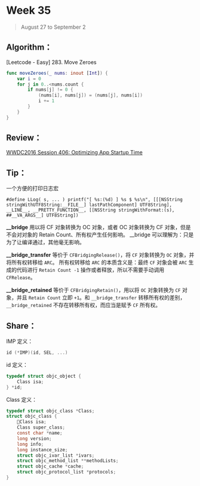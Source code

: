 # Week 35

> August 27 to September 2

## Algorithm：

[Leetcode - Easy] 283. Move Zeroes
```swift
func moveZeroes(_ nums: inout [Int]) {
    var i = 0
    for j in 0..<nums.count {
        if nums[j] != 0 {
            (nums[i], nums[j]) = (nums[j], nums[i])
            i += 1
        }
    }
}
```

## Review：

[WWDC2016 Session 406: Optimizing App Startup Time](https://developer.apple.com/videos/play/wwdc2016/406/)

## Tip：

一个方便的打印日志宏

```
#define LLog( s, ... ) printf("[ %s:(%d) ] %s $ %s\n", [[[NSString stringWithUTF8String:__FILE__] lastPathComponent] UTF8String], __LINE__, __PRETTY_FUNCTION__, [[NSString stringWithFormat:(s), ##__VA_ARGS__] UTF8String])
```

**__bridge** 用以将 CF 对象转换为 OC 对象，或者 OC 对象转换为 CF 对象，但是不会对对象的 Retain Count、所有权产生任何影响。
__bridge 可以理解为：只是为了让编译通过，其他毫无影响。

**__bridge_transfer** 等价于 `CFBridgingRelease()`，将 `CF` 对象转换为 `OC` 对象，并将所有权转移给 `ARC`。
所有权转移给 `ARC` 的本质含义是：最终 `CF` 对象会被 `ARC` 生成的代码进行 `Retain Count -1` 操作或者释放，所以不需要手动调用 `CFRelease`。

**__bridge_retained** 等价于 `CFBridgingRetain()`，用以将 `OC` 对象转换为 `CF` 对象，并且 `Retain Count` 立即 `+1`。和 `__bridge_transfer` 转移所有权的差别，`__bridge_retained` 不存在转移所有权，而应当是赋予 `CF` 所有权。

## Share：

IMP 定义： 
```c
id (*IMP)(id, SEL, ...)
```

id 定义：
```c
typedef struct objc_object {
    Class isa;
} *id;
```

Class 定义：
```c
typedef struct objc_class *Class;
struct objc_class {
    Class isa;
    Class super_class;
    const char *name;
    long version;
    long info;
    long instance_size;
    struct objc_ivar_list *ivars;
    struct objc_method_list **methodLists;
    struct objc_cache *cache;
    struct objc_protocol_list *protocols;
}
```